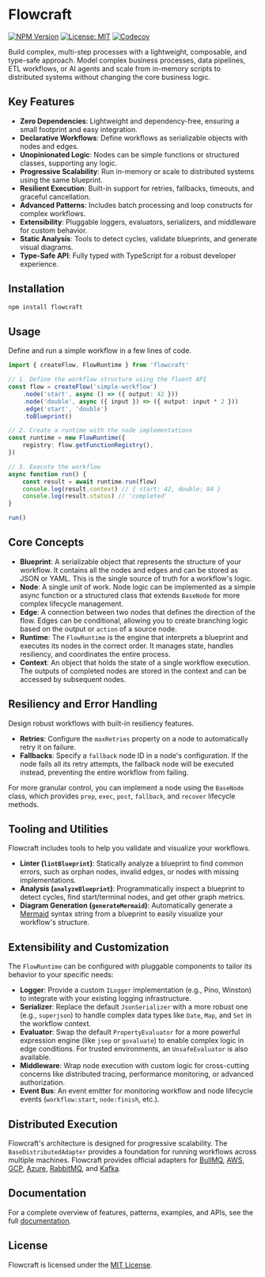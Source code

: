 # Flowcraft

[![NPM Version](https://img.shields.io/npm/v/flowcraft.svg)](https://www.npmjs.com/package/flowcraft)
[![License: MIT](https://img.shields.io/badge/License-MIT-yellow.svg)](https://opensource.org/licenses/MIT)
[![Codecov](https://img.shields.io/codecov/c/github/gorango/flowcraft/master)](https://codecov.io/github/gorango/flowcraft)

Build complex, multi-step processes with a lightweight, composable, and type-safe approach. Model complex business processes, data pipelines, ETL workflows, or AI agents and scale from in-memory scripts to distributed systems without changing the core business logic.

## Key Features

- **Zero Dependencies**: Lightweight and dependency-free, ensuring a small footprint and easy integration.
- **Declarative Workflows**: Define workflows as serializable objects with nodes and edges.
- **Unopinionated Logic**: Nodes can be simple functions or structured classes, supporting any logic.
- **Progressive Scalability**: Run in-memory or scale to distributed systems using the same blueprint.
- **Resilient Execution**: Built-in support for retries, fallbacks, timeouts, and graceful cancellation.
- **Advanced Patterns**: Includes batch processing and loop constructs for complex workflows.
- **Extensibility**: Pluggable loggers, evaluators, serializers, and middleware for custom behavior.
- **Static Analysis**: Tools to detect cycles, validate blueprints, and generate visual diagrams.
- **Type-Safe API**: Fully typed with TypeScript for a robust developer experience.

## Installation

```bash
npm install flowcraft
```


## Usage

Define and run a simple workflow in a few lines of code.

```typescript
import { createFlow, FlowRuntime } from 'flowcraft'

// 1. Define the workflow structure using the fluent API
const flow = createFlow('simple-workflow')
	.node('start', async () => ({ output: 42 }))
	.node('double', async ({ input }) => ({ output: input * 2 }))
	.edge('start', 'double')
	.toBlueprint()

// 2. Create a runtime with the node implementations
const runtime = new FlowRuntime({
	registry: flow.getFunctionRegistry(),
})

// 3. Execute the workflow
async function run() {
	const result = await runtime.run(flow)
	console.log(result.context) // { start: 42, double: 84 }
	console.log(result.status) // 'completed'
}

run()
```

## Core Concepts

- **Blueprint**: A serializable object that represents the structure of your workflow. It contains all the nodes and edges and can be stored as JSON or YAML. This is the single source of truth for a workflow's logic.
- **Node**: A single unit of work. Node logic can be implemented as a simple async function or a structured class that extends `BaseNode` for more complex lifecycle management.
- **Edge**: A connection between two nodes that defines the direction of the flow. Edges can be conditional, allowing you to create branching logic based on the output or `action` of a source node.
- **Runtime**: The `FlowRuntime` is the engine that interprets a blueprint and executes its nodes in the correct order. It manages state, handles resiliency, and coordinates the entire process.
- **Context**: An object that holds the state of a single workflow execution. The outputs of completed nodes are stored in the context and can be accessed by subsequent nodes.

## Resiliency and Error Handling

Design robust workflows with built-in resiliency features.

- **Retries**: Configure the `maxRetries` property on a node to automatically retry it on failure.
- **Fallbacks**: Specify a `fallback` node ID in a node's configuration. If the node fails all its retry attempts, the fallback node will be executed instead, preventing the entire workflow from failing.

For more granular control, you can implement a node using the `BaseNode` class, which provides `prep`, `exec`, `post`, `fallback`, and `recover` lifecycle methods.

## Tooling and Utilities

Flowcraft includes tools to help you validate and visualize your workflows.

- **Linter (`lintBlueprint`)**: Statically analyze a blueprint to find common errors, such as orphan nodes, invalid edges, or nodes with missing implementations.
- **Analysis (`analyzeBlueprint`)**: Programmatically inspect a blueprint to detect cycles, find start/terminal nodes, and get other graph metrics.
- **Diagram Generation (`generateMermaid`)**: Automatically generate a [Mermaid](https://mermaid-js.github.io/mermaid/#/) syntax string from a blueprint to easily visualize your workflow's structure.

## Extensibility and Customization

The `FlowRuntime` can be configured with pluggable components to tailor its behavior to your specific needs:

- **Logger**: Provide a custom `ILogger` implementation (e.g., Pino, Winston) to integrate with your existing logging infrastructure.
- **Serializer**: Replace the default `JsonSerializer` with a more robust one (e.g., `superjson`) to handle complex data types like `Date`, `Map`, and `Set` in the workflow context.
- **Evaluator**: Swap the default `PropertyEvaluator` for a more powerful expression engine (like `jsep` or `govaluate`) to enable complex logic in edge conditions. For trusted environments, an `UnsafeEvaluator` is also available.
- **Middleware**: Wrap node execution with custom logic for cross-cutting concerns like distributed tracing, performance monitoring, or advanced authorization.
- **Event Bus**: An event emitter for monitoring workflow and node lifecycle events (`workflow:start`, `node:finish`, etc.).

## Distributed Execution

Flowcraft's architecture is designed for progressive scalability. The `BaseDistributedAdapter` provides a foundation for running workflows across multiple machines. Flowcraft provides official adapters for [BullMQ](https://www.npmjs.com/package/@flowcraft/bullmq-adapter), [AWS](https://www.npmjs.com/package/@flowcraft/sqs-adapter), [GCP](https://www.npmjs.com/package/@flowcraft/gcp-adapter), [Azure](https://www.npmjs.com/package/@flowcraft/azure-adapter), [RabbitMQ](https://www.npmjs.com/package/@flowcraft/rabbitmq-adapter), and [Kafka](https://www.npmjs.com/package/@flowcraft/kafka-adapter).

## Documentation

For a complete overview of features, patterns, examples, and APIs, see the full [documentation](https://flowcraft.js.org/).

## License

Flowcraft is licensed under the [MIT License](LICENSE).
